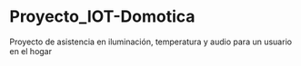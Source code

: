 # Proyecto_IOT-Domotica
Proyecto de asistencia en iluminación, temperatura y audio para un usuario en el hogar

